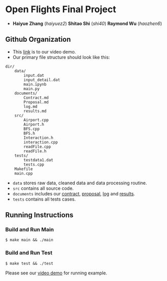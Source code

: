 # Open Flights Final Project

- **Haiyue Zhang** (_haiyuez2_)   **Shitao Shi** (_shi40_)    **Raymond Wu** (_haozhen6_)

## Github Organization
- This [link](https://drive.google.com/drive/u/0/folders/1Mn-59EoyDS9gIRRMF31z4cxj8FdZx35_) is to our video demo.
- Our primary file structure should look like this:
```
dir/
    data/
        input.dat
        input_detail.dat
        main.ipynb
        main.py
    documents/
        Contract.md
        Proposal.md
        log.md
        results.md
    src/
        Airport.cpp
        Airport.h
        BFS.cpp
        BFS.h
        Interaction.h
        interaction.cpp
        readFile.cpp
        readFile.h
    tests/
        testdata1.dat
        tests.cpp
    Makefile
    main.cpp
```
  - `data` stores raw data, cleaned data and data processing routine. 
  - `src` contains all source code.
  - `documents` includes our [contract](documents/Contract.md), [proposal](documents/Proposal.md), [log](documents/log.md) and [results](documents/results.md).
  - `tests` contains all tests cases.
## Running Instructions

### Build and Run Main
```
$ make main && ./main
```

### Build and Run Test
```
$ make test && ./test
```

Please see our [video demo](https://drive.google.com/drive/u/0/folders/1Mn-59EoyDS9gIRRMF31z4cxj8FdZx35_) for running example.
